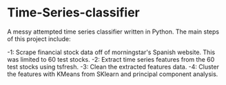 # Time-Series-classifier
A messy attempted time series classifier written in Python. The main steps of this project include:

-1: Scrape financial stock data off of morningstar's Spanish website. This was limited to 60 test stocks.
-2: Extract time series features from the 60 test stocks using tsfresh.
-3: Clean the extracted features data.
-4: Cluster the features with KMeans from SKlearn and principal component analysis. 
